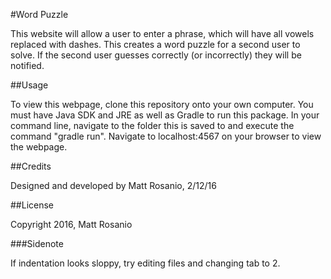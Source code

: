 #Word Puzzle

This website will allow a user to enter a phrase, which will have all vowels replaced with dashes. This creates a word puzzle for a second user to solve. If the second user guesses correctly (or incorrectly) they will be notified.

##Usage

To view this webpage, clone this repository onto your own computer. You must have Java SDK and JRE as well as Gradle to run this package. In your command line, navigate to the folder this is saved to and execute the command "gradle run". Navigate to localhost:4567 on your browser to view the webpage.

##Credits

Designed and developed by Matt Rosanio, 2/12/16

##License

Copyright 2016, Matt Rosanio

###Sidenote

If indentation looks sloppy, try editing files and changing tab to 2.
